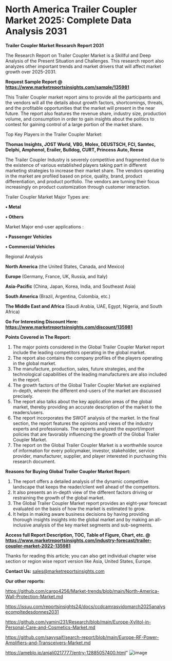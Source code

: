 # North America Trailer Coupler Market 2025: Complete Data Analysis 2031

<strong>Trailer Coupler Market Research Report 2031</strong>

The Research Report on Trailer Coupler Market is a Skillful and Deep Analysis of the Present Situation and Challenges. This research report also analyzes other important trends and market drivers that will affect market growth over 2025-2031.

<strong>Request Sample Report @ <a href=https://www.marketreportsinsights.com/sample/135981>https://www.marketreportsinsights.com/sample/135981</a></strong>

This Trailer Coupler market report aims to provide all the participants and the vendors will all the details about growth factors, shortcomings, threats, and the profitable opportunities that the market will present in the near future. The report also features the revenue share, industry size, production volume, and consumption in order to gain insights about the politics to contest for gaining control of a large portion of the market share.

Top Key Players in the Trailer Coupler Market:

<strong>Thomas Insights, JOST World, VBG, Molex, DEUSTSCH, FCI, Samtec, Delphi, Amphenol, Erailer, Bulldog, CURT, Princess Auto, Reese</strong>

The Trailer Coupler Industry is severely competitive and fragmented due to the existence of various established players taking part in different marketing strategies to increase their market share. The vendors operating in the market are profiled based on price, quality, brand, product differentiation, and product portfolio. The vendors are turning their focus increasingly on product customization through customer interaction.

Trailer Coupler Market Major Types are:

<strong>• Metal

• Others</strong>

Market Major end-user applications :

<strong>• Passenger Vehicles

• Commercial Vehicles</strong>

Regional Analysis

</u><strong><b>North America</b></strong> (the United States, Canada, and Mexico)

<strong><b>Europe </b></strong>(Germany, France, UK, Russia, and Italy)

<strong><b>Asia-Pacific</b></strong> (China, Japan, Korea, India, and Southeast Asia)

<strong><b>South America</b></strong> (Brazil, Argentina, Colombia, etc.)

<strong><b>The Middle East and Africa</b></strong> (Saudi Arabia, UAE, Egypt, Nigeria, and South Africa)

<strong>Go For Interesting Discount Here: <a href=https://www.marketreportsinsights.com/discount/135981>https://www.marketreportsinsights.com/discount/135981</a></strong>

<strong>Points Covered in The Report:</strong>
<ol>
  <li>The major points considered in the Global Trailer Coupler Market report include the leading competitors operating in the global market.</li>
  <li>The report also contains the company profiles of the players operating in the global market.</li>
  <li>The manufacture, production, sales, future strategies, and the technological capabilities of the leading manufacturers are also included in the report.</li>
  <li>The growth factors of the Global Trailer Coupler Market are explained in-depth, wherein the different end-users of the market are discussed precisely.</li>
  <li>The report also talks about the key application areas of the global market, thereby providing an accurate description of the market to the readers/users.</li>
  <li>The report incorporates the SWOT analysis of the market. In the final section, the report features the opinions and views of the industry experts and professionals. The experts analyzed the export/import policies that are favorably influencing the growth of the Global Trailer Coupler Market.</li>
  <li>The report on the Global Trailer Coupler Market is a worthwhile source of information for every policymaker, investor, stakeholder, service provider, manufacturer, supplier, and player interested in purchasing this research document.</li>
</ol>
<strong>Reasons for Buying Global Trailer Coupler Market Report:</strong>

<ol>
  <li>The report offers a detailed analysis of the dynamic competitive landscape that keeps the reader/client well ahead of the competitors.</li>
  <li>It also presents an in-depth view of the different factors driving or restraining the growth of the global market.</li>
  <li>The Global Trailer Coupler Market report provides an eight-year forecast evaluated on the basis of how the market is estimated to grow.</li>
  <li>It helps in making aware business decisions by having providing thorough insights insights into the global market and by making an all-inclusive analysis of the key market segments and sub-segments.</li>
</ol>
<strong>Access full Report Description, TOC, Table of Figure, Chart, etc. @ <a href=https://www.marketreportsinsights.com/industry-forecast/trailer-coupler-market-2022-135981>https://www.marketreportsinsights.com/industry-forecast/trailer-coupler-market-2022-135981</a></strong>


Thanks for reading this article; you can also get individual chapter wise section or region wise report version like Asia, United States, Europe.

<strong>Contact Us:</strong>
sales@marketreportsinsights.com

<strong>Our other reports:</strong>

<a href=https://github.com/cargo4256/Market-trends/blob/main/North-America-Wall-Protection-Market.md>https://github.com/cargo4256/Market-trends/blob/main/North-America-Wall-Protection-Market.md</a>

<a href=https://issuu.com/reportsinsights24/docs/ccdcamrasvidomarch2025analysecompltedesdonnes2031>https://issuu.com/reportsinsights24/docs/ccdcamrasvidomarch2025analysecompltedesdonnes2031</a>

<a href=https://github.com/yamini231/Research/blob/main/Europe-Xylitol-in-Personal-Care-and-Cosmetics-Market.md>https://github.com/yamini231/Research/blob/main/Europe-Xylitol-in-Personal-Care-and-Cosmetics-Market.md</a>

<a href=https://github.com/sayysaif/search-report/blob/main/Europe-RF-Power-Amplifiers-and-Transceivers-Market.md>https://github.com/sayysaif/search-report/blob/main/Europe-RF-Power-Amplifiers-and-Transceivers-Market.md</a>

<a href=https://ameblo.jp/anjali0217777/entry-12885057400.html>https://ameblo.jp/anjali0217777/entry-12885057400.html</a>"
![image](https://github.com/user-attachments/assets/d554376a-713b-4d50-b563-ae3f56127097)
